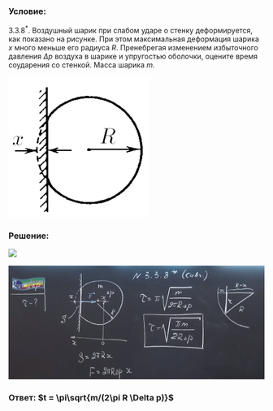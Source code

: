 ###  Условие: 

$3.3.8^*.$ Воздушный шарик при слабом ударе о стенку деформируется, как показано на рисунке. При этом максимальная деформация шарика $x$ много меньше его радиуса $R$. Пренебрегая изменением избыточного давления $\Delta p$ воздуха в шарике и упругостью оболочки, оцените время соударения со стенкой. Масса шарика $m$. 

![|278x278, 67%](../../img/3.3.8/statement.png) 

###  Решение: 

![](https://www.youtube.com/embed/UEJeV4tw5fU) 

![|1594x709, 67%](../../img/3.3.8/01.png) 

###  Ответ: $t = \pi\sqrt{m/(2\pi R \Delta p)}$ 

### 
